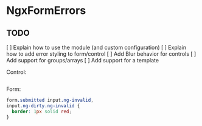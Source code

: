 # NgxFormErrors

## TODO

[ ] Explain how to use the module (and custom configuration)
[ ] Explain how to add error styling to form/control
[ ] Add Blur behavior for controls
[ ] Add support for groups/arrays
[ ] Add support for a template

Control:

```typescript
```

Form:

```css
form.submitted input.ng-invalid,
input.ng-dirty.ng-invalid {
  border: 1px solid red;
}
```
